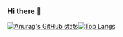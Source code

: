 ### Hi there 👋

<!--
**shono-ishibashi/shono-ishibashi** is a ✨ _special_ ✨ repository because its `README.md` (this file) appears on your GitHub profile.

Here are some ideas to get you started:

- 🔭 I’m currently working on ...
- 🌱 I’m currently learning ...
- 👯 I’m looking to collaborate on ...
- 🤔 I’m looking for help with ...
- 💬 Ask me about ...
- 📫 How to reach me: ...
- 😄 Pronouns: ...
- ⚡ Fun fact: ...
-->

[![Anurag's GitHub stats](https://github-readme-stats.vercel.app/api?username=shono-ishibashi)](https://github.com/anuraghazra/github-readme-stats)[![Top Langs](https://github-readme-stats.vercel.app/api/top-langs/?username=shono-ishibashi&hide=c,html,vim_script)](https://github.com/anuraghazra/github-readme-stats)
